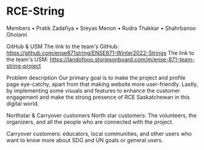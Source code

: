 # RCE-String

Members
•	Pratik Zadafiya
•	Sreyas Menon
•	Rudra Thakkar
•	Shahrbanoo Gholami

GitHub & USM
The link to the team's GitHub: https://github.com/ense871string/ENSE871-Winter2022-Strings
The link to the team's USM: https://landofooo.storiesonboard.com/m/ense-871-team-string-project

Problem description
Our primary goal is to make the project and profile page eye-catchy, apart from that making website more user-friendly. Lastly, by implementing some visuals and features to enhance the customer engagement and make the strong presence of RCE Saskatchewan in this digital world.

Northstar & Carryover customers
North star customers: The volunteers, the organizers, and all the people who are connected with the project.

Carryover customers: educators, local communities, and other users who want to know more about SDG and UN goals or general users.
